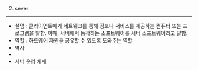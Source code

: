 2. sever
--------------------------------------------------
- 설명 : 클라이언트에게 네트웨크를 통해 정보나 서비스를 제공하는 컴퓨터 또는 프로그램을 말함.
         이때, 서버에서 동작하는 소프트웨어를 서버 소프트웨어라고 말함.
- 역할 : 하드웨어 자원을 공유할 수 있도록 도와주는 역할
- 역사
- 
- 서버 운영 체제
